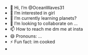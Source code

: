 - 👋 Hi, I’m @OceanWaves31
- 👀 I’m interested in girl
- 🌱 I’m currently learning planets?
- 💞️ I’m looking to collaborate on ...
- 📫 How to reach me dm me at insta
- 😄 Pronouns: ...
- ⚡ Fun fact: im cooked
- 

<!---
OceanWaves31/OceanWaves31 is a ✨ special ✨ repository because its `README.md` (this file) appears on your GitHub profile.
You can click the Preview link to take a look at your changes.
--->
